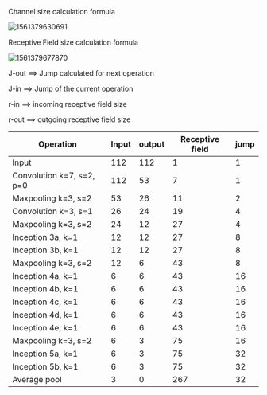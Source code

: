 Channel size calculation formula

![1561379630691](C:\Users\VENKATA\AppData\Roaming\Typora\typora-user-images\1561379630691.png)

Receptive Field size calculation formula

![1561379677870](C:\Users\VENKATA\AppData\Roaming\Typora\typora-user-images\1561379677870.png)



J-out ==> Jump calculated for next  operation

J-in ==> Jump of the current operation

r-in ==> incoming receptive field size

r-out ==> outgoing receptive field size





| Operation                 | Input | output | Receptive field | jump |
| ------------------------- | ----- | ------ | --------------- | ---- |
| Input                     | 112   | 112    | 1               | 1    |
| Convolution k=7, s=2, p=0 | 112   | 53     | 7               | 1    |
| Maxpooling k=3, s=2       | 53    | 26     | 11              | 2    |
| Convolution k=3, s=1      | 26    | 24     | 19              | 4    |
| Maxpooling k=3, s=2       | 24    | 12     | 27              | 4    |
| Inception 3a, k=1         | 12    | 12     | 27              | 8    |
| Inception 3b, k=1         | 12    | 12     | 27              | 8    |
| Maxpooling k=3, s=2       | 12    | 6      | 43              | 8    |
| Inception 4a, k=1         | 6     | 6      | 43              | 16   |
| Inception 4b, k=1         | 6     | 6      | 43              | 16   |
| Inception 4c, k=1         | 6     | 6      | 43              | 16   |
| Inception 4d, k=1         | 6     | 6      | 43              | 16   |
| Inception 4e, k=1         | 6     | 6      | 43              | 16   |
| Maxpooling k=3, s=2       | 6     | 3      | 75              | 16   |
| Inception 5a, k=1         | 6     | 3      | 75              | 32   |
| Inception 5b, k=1         | 6     | 3      | 75              | 32   |
| Average pool              | 3     | 0      | 267             | 32   |